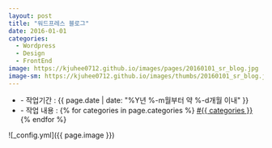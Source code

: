 ```yaml
---
layout: post
title: "워드프레스 블로그"
date: 2016-01-01
categories:
  - Wordpress
  - Design
  - FrontEnd
image: https://kjuhee0712.github.io/images/pages/20160101_sr_blog.jpg
image-sm: https://kjuhee0712.github.io/images/thumbs/20160101_sr_blog.jpg
---
```


<ul class="inform">
	<li class="preview__date" itemprop="datePublished" datetime="{{ page.date | date_to_xmlschema }}">- 작업기간 : {{ page.date | date: "%Y년 %-m월부터 약 %-d개월 이내" }}</li>
	<li class="preview__catetory" itemprop="catetory">- 작업 내용 :
		{% for categories in page.categories %}
           <a href="/category/{{ categories }}/">#{{ categories }}</a>     
      	{% endfor %}</li>
</ul>

![_config.yml]({{ page.image }})


